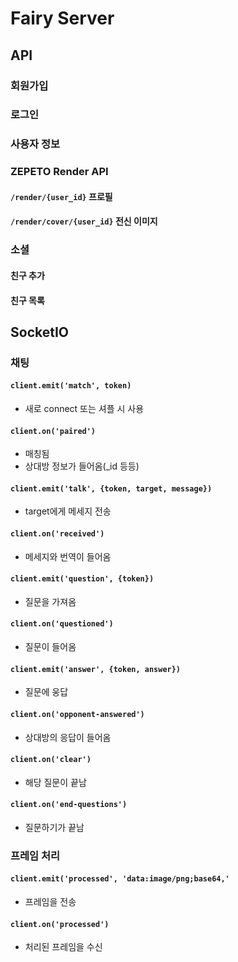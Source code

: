 # Fairy Server

## API

### 회원가입

### 로그인

### 사용자 정보

### ZEPETO Render API

#### `/render/{user_id}` 프로필

#### `/render/cover/{user_id}` 전신 이미지

### 소셜

#### 친구 추가

#### 친구 목록

## SocketIO

### 채팅

#### `client.emit('match', token)`
- 새로 connect 또는 셔플 시 사용

#### `client.on('paired')`
- 매칭됨
- 상대방 정보가 들어옴(_id 등등)

#### `client.emit('talk', {token, target, message})`
- target에게 메세지 전송

#### `client.on('received')`
- 메세지와 번역이 들어옴

#### `client.emit('question', {token})`
- 질문을 가져옴

#### `client.on('questioned')`
- 질문이 들어옴

#### `client.emit('answer', {token, answer})`
- 질문에 웅답

#### `client.on('opponent-answered')`
- 상대방의 응답이 들어옴

#### `client.on('clear')`
- 해당 질문이 끝남

#### `client.on('end-questions')`
- 질문하기가 끝남

### 프레임 처리

#### `client.emit('processed', 'data:image/png;base64,'`
- 프레임을 전송

#### `client.on('processed')`
- 처리된 프레임을 수신

